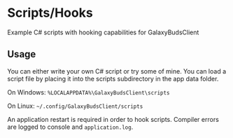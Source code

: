 # Scripts/Hooks

Example C# scripts with hooking capabilities for GalaxyBudsClient

## Usage

You can either write your own C# script or try some of mine. You can load a script file by placing it into the scripts subdirectory in the app data folder.

On Windows: `%LOCALAPPDATA%\GalaxyBudsClient\scripts` 

On Linux: `~/.config/GalaxyBudsClient/scripts`

An application restart is required in order to hook scripts. Compiler errors are logged to console and `application.log`.

